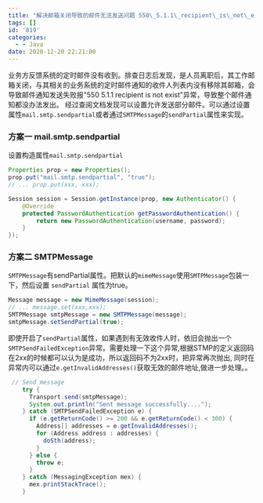 ```yaml
---
title: "解决邮箱关闭导致的邮件无法发送问题 550\_5.1.1\_recipient\_is\_not\_exist javax.mail"
tags: []
id: '819'
categories:
  - - Java
date: 2020-12-20 22:21:00
---
```


业务方反馈系统的定时邮件没有收到。排查日志后发现，是人员离职后，其工作邮箱关闭，与其相关的业务系统的定时邮件通知的收件人列表内没有移除其邮箱，会导致邮件通知发送失败报"550 5.1.1 recipient is not exist"异常，导致整个邮件通知都没办法发出。 经过查阅文档发现可以设置允许发送部分邮件。可以通过设置属性`mail.smtp.sendpartial`或者通过`SMTPMessage`的`sendPartial`属性来实现。

### 方案一 mail.smtp.sendpartial

设置构造属性`mail.smtp.sendpartial`

```Java
Properties prop = new Properties();
prop.put("mail.smtp.sendpartial", "true");
// ... prop.put(xxx, xxx);

Session session = Session.getInstance(prop, new Authenticator() {
    @Override
    protected PasswordAuthentication getPasswordAuthentication() {
        return new PasswordAuthentication(username, password);
    }
});
```

### 方案二 SMTPMessage

`SMTPMessage`有sendPartial属性。把默认的`mimeMessage`使用`SMTPMessage`包装一下，然后设置 `sendPartial` 属性为true。

```Java
Message message = new MimeMessage(session);
// ... message.set(xxx,xxx);
SMTPMessage smtpMessage = new SMTPMessage(message);
smtpMessage.setSendPartial(true); 
```

即使开启了`sendPartial`属性，如果遇到有无效收件人时，依旧会抛出一个`SMTPSendFailedException`异常。需要处理一下这个异常,根据STMP的定义返回码在2xx的时候都可以认为是成功，所以返回码不为2xx时，把异常再次抛出, 同时在异常内可以通过`e.getInvalidAddresses()`获取无效的邮件地址,做进一步处理。。

```Java
 // Send message
    try {
      Transport.send(smtpMessage);
      System.out.println("Sent message successfully....");
    } catch (SMTPSendFailedException e) {
      if (e.getReturnCode() >= 200 && e.getReturnCode() < 300) {
        Address[] addresses = e.getInvalidAddresses();
        for (Address address : addresses) {
          doSth(address);
        }
      } else {
        throw e;
      }
    } catch (MessagingException mex) {
      mex.printStackTrace();
    }
```